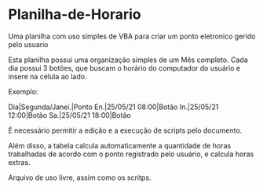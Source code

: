 # Planilha-de-Horario
Uma planilha com uso simples de VBA para criar um ponto eletronico gerido pelo usuario

Esta planilha possui uma organização simples de um Mês completo. Cada dia possui 3 botões, que buscam o horário do computador do usuário e insere
na célula ao lado. 

Exemplo:

Dia|Segunda/Janei.|Ponto
En.|25/05/21 08:00|Botão
In.|25/05/21 12:00|Botão
Sa.|25/05/21 18:00|Botão

É necessário permitir a edição e a execução de scripts pelo documento.

Além disso, a tabela calcula automaticamente a quantidade de horas trabalhadas de acordo com o ponto registrado pelo usuário, e calcula horas extras.

Arquivo de uso livre, assim como os scritps.
